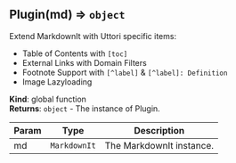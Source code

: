 <a name="Plugin"></a>

## Plugin(md) ⇒ <code>object</code>
Extend MarkdownIt with Uttori specific items:
- Table of Contents with `[toc]`
- External Links with Domain Filters
- Footnote Support with `[^label]` & `[^label]: Definition`
- Image Lazyloading

**Kind**: global function  
**Returns**: <code>object</code> - The instance of Plugin.  

| Param | Type | Description |
| --- | --- | --- |
| md | <code>MarkdownIt</code> | The MarkdownIt instance. |

